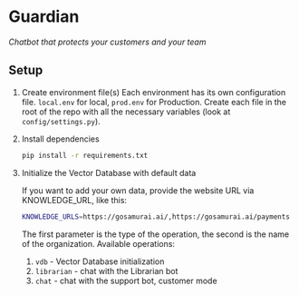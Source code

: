 # Guardian

*Chatbot that protects your customers and your team*

## Setup

1. Create environment file(s)
   Each environment has its own configuration file. `local.env` for local, `prod.env` for
   Production.
   Create each file in the root of the repo with all the necessary variables (look
   at `config/settings.py`).

2. Install dependencies

    ```bash
    pip install -r requirements.txt
    ```

3. Initialize the Vector Database with default data

   If you want to add your own data, provide the website URL via KNOWLEDGE_URL, like this:

    ```bash
    KNOWLEDGE_URLS=https://gosamurai.ai/,https://gosamurai.ai/payments python src/main.py vdb samurai
    ```

   The first parameter is the type of the operation, the second is the name of the organization.
   Available operations:

   1. `vdb` - Vector Database initialization
   2. `librarian` - chat with the Librarian bot
   3. `chat` - chat with the support bot, customer mode
